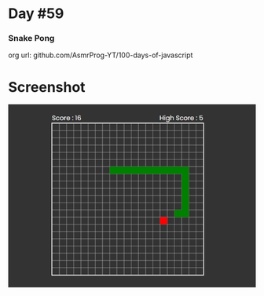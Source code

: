 # Day #59

### Snake Pong
org url: github.com/AsmrProg-YT/100-days-of-javascript

# Screenshot
![sc](./screenshot.jpg)




